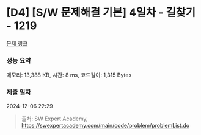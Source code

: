 # [D4] [S/W 문제해결 기본] 4일차 - 길찾기 - 1219 

[문제 링크](https://swexpertacademy.com/main/code/problem/problemDetail.do?contestProbId=AV14geLqABQCFAYD) 

### 성능 요약

메모리: 13,388 KB, 시간: 8 ms, 코드길이: 1,315 Bytes

### 제출 일자

2024-12-06 22:29



> 출처: SW Expert Academy, https://swexpertacademy.com/main/code/problem/problemList.do